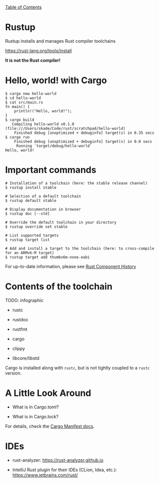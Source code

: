 [Table of Contents](./index.html)

Rustup
======

Rustup installs and manages Rust compiler toolchains

<https://rust-lang.org/tools/install>

**It is not the Rust compiler!**

Hello, world! with Cargo
========================

    $ cargo new hello-world
    $ cd hello-world
    $ cat src/main.rs
    fn main() {
        println!("Hello, world!");
    }
    $ cargo build
       Compiling hello-world v0.1.0 (file:///Users/skade/Code/rust/scratchpad/hello-world)
        Finished debug [unoptimized + debuginfo] target(s) in 0.35 secs
    $ cargo run
        Finished debug [unoptimized + debuginfo] target(s) in 0.0 secs
         Running `target/debug/hello-world`
    Hello, world!

Important commands
==================

    # Installation of a toolchain (here: the stable release channel)
    $ rustup install stable

    # Selection of a default toolchain
    $ rustup default stable

    # Display documentation in browser
    $ rustup doc [--std]

    # Override the default toolchain in your directory
    $ rustup override set stable

    # List supported targets
    $ rustup target list

    # Add and install a target to the toolchain (here: to cross-compile for an ARMv6-M target)
    $ rustup target add thumbv6m-none-eabi

For up-to-date information, please see [Rust Component
History](https://rust-lang.github.io/rustup-components-history/)

Contents of the toolchain
=========================

TODO: infographic

-   rustc

-   rustdoc

-   rustfmt

-   cargo

-   clippy

-   libcore/libstd

Cargo is installed along with `rustc`, but is not tightly coupled to a
`rustc` version.

A Little Look Around
====================

-   What is in Cargo.toml?

-   What is in Cargo.lock?

For details, check the [Cargo Manifest
docs](http://doc.crates.io/manifest.html).

IDEs
====

-   rust-analyzer: <https://rust-analyzer.github.io>

-   IntelliJ Rust plugin for their IDEs (CLion, Idea, etc.):
    <https://www.jetbrains.com/rust/>

